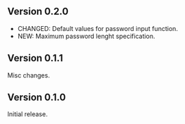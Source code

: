 ## Version 0.2.0
- CHANGED: Default values for password input function.
- NEW: Maximum password lenght specification.

## Version 0.1.1
Misc changes.

## Version 0.1.0
Initial release.